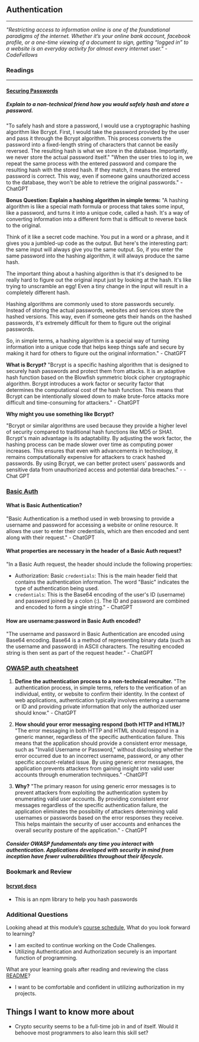 ## Authentication
___


*"Restricting access to information online is one of the foundational paradigms of the internet. Whether it’s your online bank account, facebook profile, or a one-time viewing of a document to sign, getting “logged in” to a website is an everyday activity for almost every internet user." - CodeFellows*

### Readings
___
#### [Securing Passwords](https://thehackernews.com/2014/04/securing-passwords-with-bcrypt-hashing.html)

##### Explain to a non-technical friend how you would safely hash and store a password.

"To safely hash and store a password, I would use a cryptographic hashing algorithm like Bcrypt. First, I would take the password provided by the user and pass it through the Bcrypt algorithm. This process converts the password into a fixed-length string of characters that cannot be easily reversed. The resulting hash is what we store in the database. Importantly, we never store the actual password itself."
"When the user tries to log in, we repeat the same process with the entered password and compare the resulting hash with the stored hash. If they match, it means the entered password is correct. This way, even if someone gains unauthorized access to the database, they won't be able to retrieve the original passwords." - ChatGPT

**Bonus Question: Explain a hashing algorithm in simple terms:**
"A hashing algorithm is like a special math formula or process that takes some input, like a password, and turns it into a unique code, called a hash. It's a way of converting information into a different form that is difficult to reverse back to the original.

Think of it like a secret code machine. You put in a word or a phrase, and it gives you a jumbled-up code as the output. But here's the interesting part: the same input will always give you the same output. So, if you enter the same password into the hashing algorithm, it will always produce the same hash.

The important thing about a hashing algorithm is that it's designed to be really hard to figure out the original input just by looking at the hash. It's like trying to unscramble an egg! Even a tiny change in the input will result in a completely different hash.

Hashing algorithms are commonly used to store passwords securely. Instead of storing the actual passwords, websites and services store the hashed versions. This way, even if someone gets their hands on the hashed passwords, it's extremely difficult for them to figure out the original passwords.

So, in simple terms, a hashing algorithm is a special way of turning information into a unique code that helps keep things safe and secure by making it hard for others to figure out the original information." - ChatGPT


**What is Bcrypt?**
"Bcrypt is a specific hashing algorithm that is designed to securely hash passwords and protect them from attacks. It is an adaptive hash function based on the Blowfish symmetric block cipher cryptographic algorithm. Bcrypt introduces a work factor or security factor that determines the computational cost of the hash function. This means that Bcrypt can be intentionally slowed down to make brute-force attacks more difficult and time-consuming for attackers." - ChatGPT


**Why might you use something like Bcrypt?**

"Bcrypt or similar algorithms are used because they provide a higher level of security compared to traditional hash functions like MD5 or SHA1. Bcrypt's main advantage is its adaptability. By adjusting the work factor, the hashing process can be made slower over time as computing power increases. This ensures that even with advancements in technology, it remains computationally expensive for attackers to crack hashed passwords. By using Bcrypt, we can better protect users' passwords and sensitive data from unauthorized access and potential data breaches." - - Chat GPT

### [Basic Auth](https://thehackernews.com/2014/04/securing-passwords-with-bcrypt-hashing.html)

#### What is Basic Authentication?
"Basic Authentication is a method used in web browsing to provide a username and password for accessing a website or online resource. It allows the user to enter their credentials, which are then encoded and sent along with their request." - ChatGPT

#### What properties are necessary in the header of a Basic Auth request?
"In a Basic Auth request, the header should include the following properties:

* Authorization: Basic `credentials`: This is the main header field that contains the authentication information. The word "Basic" indicates the type of authentication being used.
* `credentials`: This is the Base64 encoding of the user's ID (username) and password joined by a colon (:). The ID and password are combined and encoded to form a single string." - ChatGPT

#### How are username:password in Basic Auth encoded?
"The username and password in Basic Authentication are encoded using Base64 encoding. Base64 is a method of representing binary data (such as the username and password) in ASCII characters. The resulting encoded string is then sent as part of the request header." - ChatGPT

### [OWASP auth cheatsheet](https://cheatsheetseries.owasp.org/cheatsheets/Authentication_Cheat_Sheet.html)

1. **Define the authentication process to a non-technical recruiter.**
"The authentication process, in simple terms, refers to the verification of an individual, entity, or website to confirm their identity. In the context of web applications, authentication typically involves entering a username or ID and providing private information that only the authorized user should know." - ChatGPT

2. **How should your error messaging respond (both HTTP and HTML)?**
"The error messaging in both HTTP and HTML should respond in a generic manner, regardless of the specific authentication failure. This means that the application should provide a consistent error message, such as "Invalid Username or Password," without disclosing whether the error occurred due to an incorrect username, password, or any other specific account-related issue. By using generic error messages, the application prevents attackers from gaining insight into valid user accounts through enumeration techniques." -ChatGPT
3. **Why?**
"The primary reason for using generic error messages is to prevent attackers from exploiting the authentication system by enumerating valid user accounts. By providing consistent error messages regardless of the specific authentication failure, the application eliminates the possibility of attackers determining valid usernames or passwords based on the error responses they receive. This helps maintain the security of user accounts and enhances the overall security posture of the application." - ChatGPT

##### *Consider OWASP fundamentals any time you interact with authentication. Applications developed with security in mind from inception have fewer vulnerabilities throughout their lifecycle.*

### Bookmark and Review

#### [bcrypt docs](https://www.npmjs.com/package/bcrypt)

- This is an npm library to help you hash passwords

### Additional Questions
Looking ahead at this module’s [course schedule](https://codefellows.github.io/code-401-javascript-guide/curriculum/#module-2), What do you look forward to learning?

* I am excited to continue working on the Code Challenges.
* Utilizing Authentication and Authorization securely is an important function of programming. 

What are your learning goals after reading and reviewing the class [README](https://codefellows.github.io/code-401-javascript-guide/curriculum/class-06/)?

* I want to be comfortable and confident in utilizing authorization in my projects. 

## Things I want to know more about

* Crypto security seems to be a full-time job in and of itself. Would it behoove most programmers to also learn this skill set?